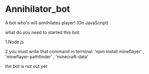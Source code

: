 # Annihilator_bot
A bot who's will annihilates player!  (On JavaScript)

what do you need to started this bot:

1.Node.js

2.you must write that command in terminal: 'npm install mineflayer' , 'mineflayer-pathfinder' , 'minecraft-data'



the bot is not out yet
